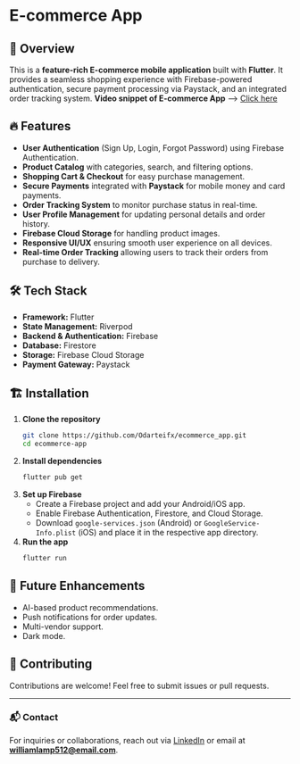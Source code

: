 # E-commerce App

## 🚀 Overview
This is a **feature-rich E-commerce mobile application** built with **Flutter**. It provides a seamless shopping experience with Firebase-powered authentication, secure payment processing via Paystack, and an integrated order tracking system.
**Video snippet of E-commerce App** --> [Click here](https://www.linkedin.com/posts/william-lamptey_flutter-firebase-paystack-activity-7292104310811717633-QG6P?utm_source=share&utm_medium=member_desktop)

## 🔥 Features
- **User Authentication** (Sign Up, Login, Forgot Password) using Firebase Authentication.
- **Product Catalog** with categories, search, and filtering options.
- **Shopping Cart & Checkout** for easy purchase management.
- **Secure Payments** integrated with **Paystack** for mobile money and card payments.
- **Order Tracking System** to monitor purchase status in real-time.
- **User Profile Management** for updating personal details and order history.
- **Firebase Cloud Storage** for handling product images.
- **Responsive UI/UX** ensuring smooth user experience on all devices.
- **Real-time Order Tracking** allowing users to track their orders from purchase to delivery.

## 🛠️ Tech Stack
- **Framework:** Flutter
- **State Management:** Riverpod
- **Backend & Authentication:** Firebase
- **Database:** Firestore
- **Storage:** Firebase Cloud Storage
- **Payment Gateway:** Paystack

## 🏗️ Installation
1. **Clone the repository**
   ```sh
   git clone https://github.com/Odarteifx/ecommerce_app.git
   cd ecommerce-app
   ```
2. **Install dependencies**
   ```sh
   flutter pub get
   ```
3. **Set up Firebase**
   - Create a Firebase project and add your Android/iOS app.
   - Enable Firebase Authentication, Firestore, and Cloud Storage.
   - Download `google-services.json` (Android) or `GoogleService-Info.plist` (iOS) and place it in the respective app directory.
4. **Run the app**
   ```sh
   flutter run
   ```

## 🎯 Future Enhancements
- AI-based product recommendations.
- Push notifications for order updates.
- Multi-vendor support.
- Dark mode.

## 🤝 Contributing
Contributions are welcome! Feel free to submit issues or pull requests.

---
### 📬 Contact
For inquiries or collaborations, reach out via [LinkedIn](https://www.linkedin.com/in/william-lamptey) or email at **williamlamp512@email.com**.

